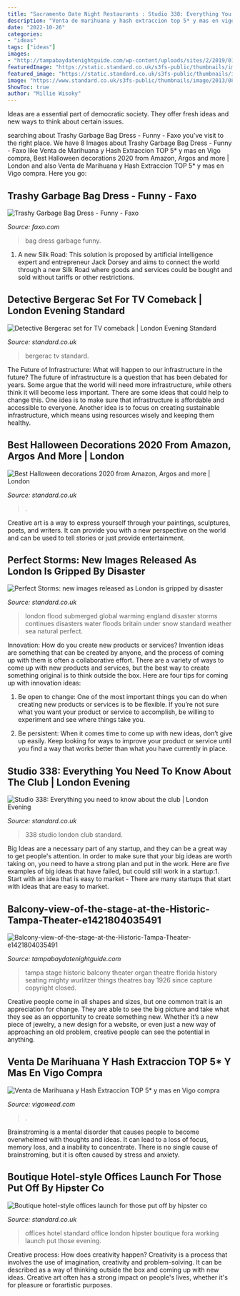```yaml
---
title: "Sacramento Date Night Restaurants : Studio 338: Everything You Need To Know About The Club"
description: "Venta de marihuana y hash extraccion top 5* y mas en vigo compra"
date: "2022-10-26"
categories:
- "ideas"
tags: ["ideas"]
images:
- "http://tampabaydatenightguide.com/wp-content/uploads/sites/2/2019/01/Balcony-view-of-the-stage-at-the-Historic-Tampa-Theater-e1548440894701.jpg"
featuredImage: "https://static.standard.co.uk/s3fs-public/thumbnails/image/2020/10/14/21/halloween-decs-2020-main-image.jpg"
featured_image: "https://static.standard.co.uk/s3fs-public/thumbnails/image/2018/11/08/10/studio-338.jpg"
image: "https://www.standard.co.uk/s3fs-public/thumbnails/image/2013/08/15/11/Untitled-10.jpg"
ShowToc: true
author: "Millie Wisoky"
---
```



Ideas are a essential part of democratic society. They offer fresh ideas and new ways to think about certain issues. 

	

		
searching about Trashy Garbage Bag Dress - Funny - Faxo you've visit to the right place. We have 8 Images about Trashy Garbage Bag Dress - Funny - Faxo like Venta de Marihuana y Hash Extraccion TOP 5* y mas en Vigo compra, Best Halloween decorations 2020 from Amazon, Argos and more | London and also Venta de Marihuana y Hash Extraccion TOP 5* y mas en Vigo compra. Here you go:
		
    
## Trashy Garbage Bag Dress - Funny - Faxo

<img loading=lazy src="https://d28mt5n9lkji5m.cloudfront.net/i/VhkRQgypvx.jpg" onerror="this.onerror=null;this.src='https://tse1.mm.bing.net/th?id=OIP.5IvSRGwgzIL1v4goomBxOwHaJ3&amp;pid=15.1';" alt="Trashy Garbage Bag Dress - Funny - Faxo">

_Source: faxo.com_

>bag dress garbage funny. 

	

1. A new Silk Road: This solution is proposed by artificial intelligence expert and entrepreneur Jack Dorsey and aims to connect the world through a new Silk Road where goods and services could be bought and sold without tariffs or other restrictions.

    
## Detective Bergerac Set For TV Comeback | London Evening Standard

<img loading=lazy src="https://static.standard.co.uk/s3fs-public/thumbnails/image/2013/04/18/15/Bergerac.jpg" onerror="this.onerror=null;this.src='https://tse2.mm.bing.net/th?id=OIP.yOTtfXmupuNa-3OzCu6iVAHaE8&amp;pid=15.1';" alt="Detective Bergerac set for TV comeback | London Evening Standard">

_Source: standard.co.uk_

>bergerac tv standard. 

	

The Future of Infrastructure: What will happen to our infrastructure in the future?
The future of infrastructure is a question that has been debated for years. Some argue that the world will need more infrastructure, while others think it will become less important. There are some ideas that could help to change this. One idea is to make sure that infrastructure is affordable and accessible to everyone. Another idea is to focus on creating sustainable infrastructure, which means using resources wisely and keeping them healthy.

    
## Best Halloween Decorations 2020 From Amazon, Argos And More | London

<img loading=lazy src="https://static.standard.co.uk/s3fs-public/thumbnails/image/2020/10/14/21/halloween-decs-2020-main-image.jpg" onerror="this.onerror=null;this.src='https://tse4.mm.bing.net/th?id=OIP.oKLKB4nKxqFek5jJInj5-wHaE8&amp;pid=15.1';" alt="Best Halloween decorations 2020 from Amazon, Argos and more | London">

_Source: standard.co.uk_

>. 

	

Creative art is a way to express yourself through your paintings, sculptures, poets, and writers. It can provide you with a new perspective on the world and can be used to tell stories or just provide entertainment.

    
## Perfect Storms: New Images Released As London Is Gripped By Disaster

<img loading=lazy src="https://www.standard.co.uk/s3fs-public/thumbnails/image/2013/08/15/11/Untitled-10.jpg" onerror="this.onerror=null;this.src='https://tse2.mm.bing.net/th?id=OIP.6BcpLWtaZkkwKyA16g8OegHaE8&amp;pid=15.1';" alt="Perfect Storms: new images released as London is gripped by disaster">

_Source: standard.co.uk_

>london flood submerged global warming england disaster storms continues disasters water floods britain under snow standard weather sea natural perfect. 

	

Innovation: How do you create new products or services?
Invention ideas are something that can be created by anyone, and the process of coming up with them is often a collaborative effort. There are a variety of ways to come up with new products and services, but the best way to create something original is to think outside the box. Here are four tips for coming up with innovation ideas:
1. Be open to change: One of the most important things you can do when creating new products or services is to be flexible. If you’re not sure what you want your product or service to accomplish, be willing to experiment and see where things take you.

2. Be persistent: When it comes time to come up with new ideas, don’t give up easily. Keep looking for ways to improve your product or service until you find a way that works better than what you have currently in place.

    
## Studio 338: Everything You Need To Know About The Club | London Evening

<img loading=lazy src="https://static.standard.co.uk/s3fs-public/thumbnails/image/2018/11/08/10/studio-338.jpg" onerror="this.onerror=null;this.src='https://tse3.mm.bing.net/th?id=OIP.Pppux7VXo0inXxpYmLnK5gHaE7&amp;pid=15.1';" alt="Studio 338: Everything you need to know about the club | London Evening">

_Source: standard.co.uk_

>338 studio london club standard. 

	

Big Ideas are a necessary part of any startup, and they can be a great way to get people's attention. In order to make sure that your big ideas are worth taking on, you need to have a strong plan and put in the work. Here are five examples of big ideas that have failed, but could still work in a startup:1. Start with an idea that is easy to market - There are many startups that start with ideas that are easy to market.

    
## Balcony-view-of-the-stage-at-the-Historic-Tampa-Theater-e1421804035491

<img loading=lazy src="http://tampabaydatenightguide.com/wp-content/uploads/sites/2/2019/01/Balcony-view-of-the-stage-at-the-Historic-Tampa-Theater-e1548440894701.jpg" onerror="this.onerror=null;this.src='https://tse4.mm.bing.net/th?id=OIP.pb6hNlYwoWQ5_67PIkD2dgHaEw&amp;pid=15.1';" alt="Balcony-view-of-the-stage-at-the-Historic-Tampa-Theater-e1421804035491">

_Source: tampabaydatenightguide.com_

>tampa stage historic balcony theater organ theatre florida history seating mighty wurlitzer things theatres bay 1926 since capture copyright closed. 

	

Creative people come in all shapes and sizes, but one common trait is an appreciation for change. They are able to see the big picture and take what they see as an opportunity to create something new. Whether it’s a new piece of jewelry, a new design for a website, or even just a new way of approaching an old problem, creative people can see the potential in anything.

    
## Venta De Marihuana Y Hash Extraccion TOP 5* Y Mas En Vigo Compra

<img loading=lazy src="https://vigoweed.com/wp-content/uploads/2020/09/IMG-20200728-WA0040-768x1024.jpg" onerror="this.onerror=null;this.src='https://tse3.mm.bing.net/th?id=OIP.8q9LX4UQxnUPk7Gdj6gLkQHaJ4&amp;pid=15.1';" alt="Venta de Marihuana y Hash Extraccion TOP 5* y mas en Vigo compra">

_Source: vigoweed.com_

>. 

	

Brainstroming is a mental disorder that causes people to become overwhelmed with thoughts and ideas. It can lead to a loss of focus, memory loss, and a inability to concentrate. There is no single cause of brainstroming, but it is often caused by stress and anxiety.

    
## Boutique Hotel-style Offices Launch For Those Put Off By Hipster Co

<img loading=lazy src="https://static.standard.co.uk/s3fs-public/thumbnails/image/2016/11/21/08/office.jpg" onerror="this.onerror=null;this.src='https://tse1.mm.bing.net/th?id=OIP.YWSVutw1vK-aYt3kogxKDQHaE8&amp;pid=15.1';" alt="Boutique hotel-style offices launch for those put off by hipster co">

_Source: standard.co.uk_

>offices hotel standard office london hipster boutique fora working launch put those evening. 

	

Creative process: How does creativity happen?
Creativity is a process that involves the use of imagination, creativity and problem-solving. It can be described as a way of thinking outside the box and coming up with new ideas. Creative art often has a strong impact on people's lives, whether it's for pleasure or forartistic purposes.

